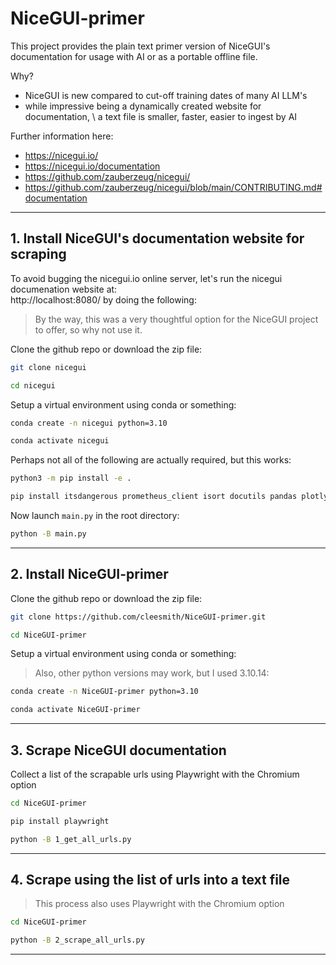 # NiceGUI-primer

This project provides the plain text primer version of NiceGUI's documentation for usage with AI or as a portable offline file. 

Why? 

- NiceGUI is new compared to cut-off training dates of many AI LLM's
- while impressive being a dynamically created website for documentation, \ 
a text file is smaller, faster, easier to ingest by AI


Further information here:
- https://nicegui.io/
- https://nicegui.io/documentation
- https://github.com/zauberzeug/nicegui/
- https://github.com/zauberzeug/nicegui/blob/main/CONTRIBUTING.md#documentation

---


## 1. Install NiceGUI's documentation website for scraping

To avoid bugging the nicegui.io online server, let's run the nicegui documenation website at: \
http://localhost:8080/ by doing the following:

> By the way, this was a very thoughtful option for the NiceGUI project to offer, so why not use it.

Clone the github repo or download the zip file:
```sh 
git clone nicegui
```

```sh
cd nicegui
```

Setup a virtual environment using conda or something:

```sh
conda create -n nicegui python=3.10
```

```sh
conda activate nicegui
```

Perhaps not all of the following are actually required, but this works:

```bash
python3 -m pip install -e .
```

```sh 
pip install itsdangerous prometheus_client isort docutils pandas plotly pyecharts matplotlib requests dnspython
```

Now launch `main.py` in the root directory:

```sh 
python -B main.py
```

---
  

## 2. Install NiceGUI-primer

Clone the github repo or download the zip file:
```sh
git clone https://github.com/cleesmith/NiceGUI-primer.git
```

```sh
cd NiceGUI-primer
```

Setup a virtual environment using conda or something:
> Also, other python versions may work, but I used 3.10.14:

```sh
conda create -n NiceGUI-primer python=3.10
```

```sh
conda activate NiceGUI-primer
```

---


## 3. Scrape NiceGUI documentation

Collect a list of the scrapable urls using Playwright with the Chromium option

```sh
cd NiceGUI-primer
```

```sh
pip install playwright
```

```sh
python -B 1_get_all_urls.py
```

---


## 4. Scrape using the list of urls into a text file
> This process also uses Playwright with the Chromium option

```sh
cd NiceGUI-primer
```

```sh
python -B 2_scrape_all_urls.py
```

---

